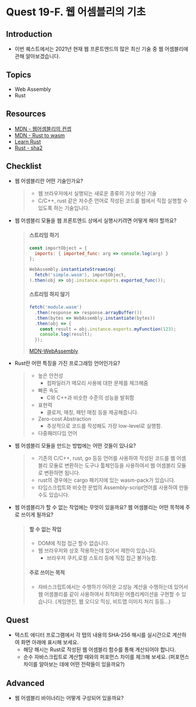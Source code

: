# Quest 19-F. 웹 어셈블리의 기초

## Introduction

- 이번 퀘스트에서는 2021년 현재 웹 프론트엔드의 많은 최신 기술 중 웹 어셈블리에 관해 알아보겠습니다.

## Topics

- Web Assembly
- Rust

## Resources

- [MDN - 웹어셈블리의 컨셉](https://developer.mozilla.org/ko/docs/WebAssembly/Concepts)
- [MDN - Rust to wasm](https://developer.mozilla.org/ko/docs/WebAssembly/Rust_to_wasm)
- [Learn Rust](https://www.rust-lang.org/learn)
- [Rust - sha2](https://docs.rs/sha2/0.9.5/sha2/)

## Checklist

- 웹 어셈블리란 어떤 기술인가요?
  > - 웹 브라우저에서 실행되는 새로운 종류의 가상 머신 기술
  > - C/C++, rust 같은 저수준 언어로 작성된 코드를 웹에서 직접 실행할 수 있도록 하는 기술입니다.
- 웹 어셈블리 모듈을 웹 프론트엔드 상에서 실행시키려면 어떻게 해야 할까요?
  > #### 스트리밍 하기
  > ```js
  >const importObject = {
  >   imports: { imported_func: arg => console.log(arg) }
  >};
  >
  > WebAssembly.instantiateStreaming(
  >   fetch('simple.wasm'), importObject,
  > ).then(obj => obj.instance.exports.exported_func());
  > ```
  > #### 스트리밍 하지 않기
  > ```js
  > fetch('module.wasm')
  >   .then(response => response.arrayBuffer())
  >   .then(bytes => WebAssembly.instantiate(bytes))
  >   .then(obj => {
  >     const result = obj.instance.exports.myFunction(123);
  >     console.log(result);
  >   });
  > ```
  > [MDN-WebAssembly](https://developer.mozilla.org/ko/docs/WebAssembly/Using_the_JavaScript_API)
- Rust란 어떤 특징을 가진 프로그래밍 언어인가요?
  > - 높은 안전성
  >   - 컴파일러가 메모리 사용에 대한 문제를 체크해줌
  > - 빠른 속도
  >   - C와 C++과 비슷한 수준의 성능을 발휘함
  > - 표현력
  >   - 클로저, 매칭, 패턴 매칭 등을 제공해줍니다.
  > - Zero-cost Abstraction
  >   - 추상적으로 코드를 작성해도 가장 low-level로 실행함.
  > - 다중패러다임 언어
- 웹 어셈블리 모듈을 만드는 방법에는 어떤 것들이 있나요?
  > - 기존의 C/C++, rust, go 등등 언어를 사용하여 작성된 코드를 웹 어셈블리 모듈로 변환하는 도구나 툴체인등을 사용하여서 웹 어셈블리 모듈로 변환하면 됩니다.
  > - rust의 경우에는 cargo 패키지에 있는 wasm-pack가 있습니다.
  > - 타입스크립트와 비슷한 문법의 Assembly-script언어를 사용하여 만들수도 있습니다.
- 웹 어셈블리가 할 수 없는 작업에는 무엇이 있을까요? 웹 어셈블리는 어떤 목적에 주로 쓰이게 될까요?
  > #### 할 수 없는 작업
  > - DOM에 직접 접근 할수 없습니다.
  > - 웹 브라우저와 상호 작용하는데 있어서 제한이 있습니다.
  >   - 브라우저 쿠키,로컬 스토리 등에 직접 접근 불가능함.
  > #### 주로 쓰이는 목적
  > - 자바스크립트에서는 수행하기 어려운 고성능 계산을 수행하는데 있어서 웹 어셈블리를 같이 사용하여서 최적화된 어플리케이션을 구현할 수 있습니다. (게임엔진, 웹 오디오 믹싱, 비트맵 이미지 처리 등등...)

## Quest

- 텍스트 에디터 프로그램에서 각 탭의 내용의 SHA-256 해시를 실시간으로 계산하여 화면 아래에 표시해 보세요.
  - 해당 해시는 Rust로 작성된 웹 어셈블리 함수를 통해 계산되어야 합니다.
  - 순수 자바스크립트로 계산할 때와의 퍼포먼스 차이를 체크해 보세요. (퍼포먼스 차이를 알아보는 데에 어떤 전략들이 있을까요?)

## Advanced

- 웹 어셈블리 바이너리는 어떻게 구성되어 있을까요?
